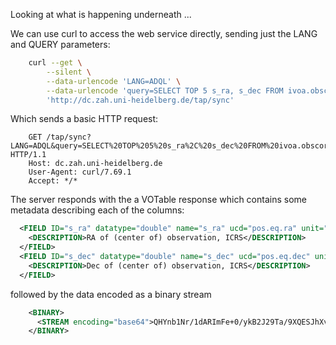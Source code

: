 Looking at what is happening underneath ...

We can use curl to access the web service directly, sending just the LANG and QUERY parameters:
```bash
    curl --get \
        --silent \
        --data-urlencode 'LANG=ADQL' \
        --data-urlencode 'query=SELECT TOP 5 s_ra, s_dec FROM ivoa.obscore' \
        'http://dc.zah.uni-heidelberg.de/tap/sync'
```

Which sends a basic HTTP request:
```
    GET /tap/sync?LANG=ADQL&query=SELECT%20TOP%205%20s_ra%2C%20s_dec%20FROM%20ivoa.obscore HTTP/1.1
    Host: dc.zah.uni-heidelberg.de
    User-Agent: curl/7.69.1
    Accept: */*
```

The server responds with the a VOTable response which contains some metadata describing each of the columns:
```xml
  <FIELD ID="s_ra" datatype="double" name="s_ra" ucd="pos.eq.ra" unit="deg" utype="obscore:char.spatialaxis.coverage.location.coord.position2d.value2.c1">
    <DESCRIPTION>RA of (center of) observation, ICRS</DESCRIPTION>
  </FIELD>
  <FIELD ID="s_dec" datatype="double" name="s_dec" ucd="pos.eq.dec" unit="deg" utype="obscore:char.spatialaxis.coverage.location.coord.position2d.value2.c2">
    <DESCRIPTION>Dec of (center of) observation, ICRS</DESCRIPTION>
  </FIELD>
```

followed by the data encoded as a binary stream
```xml
    <BINARY>
      <STREAM encoding="base64">QHYnb1Nr/1dARImFe+0/ykB2J29Ta/9XQESJhXvtP8pAdidvU2v/V0BEiYV77T/KQHYni2aJWrVARIqLuBeqgEB2J4tmiVq1QESKi7gXqoA=</STREAM>
    </BINARY>
```


